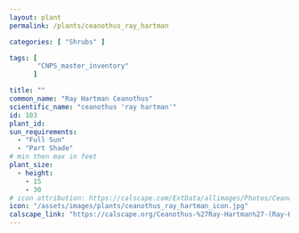 ```yaml
---
layout: plant                                                              
permalink: /plants/ceanothus_ray_hartman

categories: [ "Shrubs" ]

tags: [
       "CNPS_master_inventory"
      ]

title: ""
common_name: "Ray Hartman Ceanothus"
scientific_name: "ceanothus 'ray hartman'"
id: 103
plant_id: 
sun_requirements:
  - "Full Sun"
  - "Part Shade"
# min then max in feet
plant_size:
  - height: 
    - 15
    - 30
# icon attribution: https://calscape.com/ExtData/allimages/Photos/Ceanothus_Ray_Hartman_image_6.jpg 
icon: "/assets/images/plants/ceanothus_ray_hartman_icon.jpg" 
calscape_link: "https://calscape.org/Ceanothus-%27Ray-Hartman%27-(Ray-Hartman-Ceanothus)"
---
```





